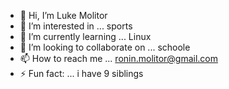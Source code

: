 - 👋 Hi, I’m Luke Molitor
- 👀 I’m interested in ... sports
- 🌱 I’m currently learning ... Linux
- 💞️ I’m looking to collaborate on ... schoole
- 📫 How to reach me ... ronin.molitor@gmail.com
- ⚡ Fun fact: ... i have 9 siblings

<!---
LMolit/LMolit is a ✨ special ✨ repository because its `README.md` (this file) appears on your GitHub profile.
You can click the Preview link to take a look at your changes.
--->
